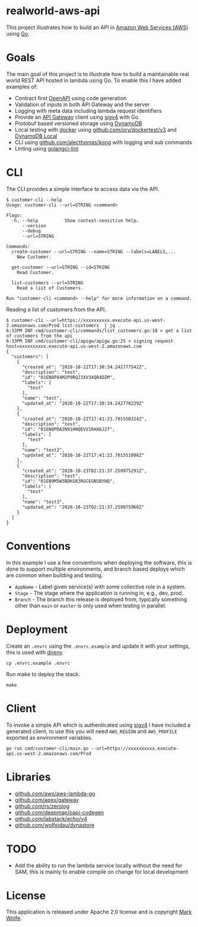 # realworld-aws-api

This project illustrates how to build an API in [Amazon Web Services (AWS)](https://aws.amazon.com/) using [Go](https://golang.org).

# Goals

The main goal of this project is to illustrate how to build a maintainable real world REST API hosted in lambda using Go. To enable this I have added examples of:

* Contract first [OpenAPI](https://swagger.io/specification/) using code generation
* Validation of inputs in both API Gateway and the server
* Logging with meta data including lambda request identifiers
* Provide an [API Gateway](https://aws.amazon.com/api-gateway/) client using [sigv4](https://docs.aws.amazon.com/general/latest/gr/signature-version-4.html) with Go.
* Protobuf based versioned storage using [DynamoDB](https://aws.amazon.com/dynamodb/)
* Local testing with [docker](https://www.docker.com) using [github.com/ory/dockertest/v3](https://github.com/ory/dockertest) and [DynamoDB Local](https://hub.docker.com/r/amazon/dynamodb-local/)
* CLI using [github.com/alecthomas/kong](https://github.com/alecthomas/kong) with logging and sub commands
* Linting using [golangci-lint](https://github.com/golangci/golangci-lint)

# CLI

The CLI provides a simple interface to access data via the API.

```
$ customer-cli --help
Usage: customer-cli --url=STRING <command>

Flags:
  -h, --help          Show context-sensitive help.
      --version
      --debug
      --url=STRING

Commands:
  create-customer --url=STRING --name=STRING --labels=LABELS,...
    New Customer.

  get-customer --url=STRING --id=STRING
    Read Customer.

  list-customers --url=STRING
    Read a list of Customers.

Run "customer-cli <command> --help" for more information on a command.

```

Reading a list of customers from the API.

```console
$ customer-cli --url=https://xxxxxxxxxx.execute-api.us-west-2.amazonaws.com/Prod list-customers  | jq .
6:33PM INF cmd/customer-cli/commands/list_customers.go:18 > get a list of customers from the api
6:33PM INF cmd/customer-cli/apigw/apigw.go:25 > signing request host=xxxxxxxxxx.execute-api.us-west-2.amazonaws.com
{
  "customers": [
    {
      "created_at": "2020-10-22T17:38:34.242777542Z",
      "description": "test",
      "id": "01EN8P84M2P9RQJ1XV3XQR4DZM",
      "labels": [
        "test"
      ],
      "name": "test",
      "updated_at": "2020-10-22T17:38:34.242778239Z"
    },
    {
      "created_at": "2020-10-22T17:41:23.701550324Z",
      "description": "test",
      "id": "01EN8PDA3N91HNQEVV16HX6J27",
      "labels": [
        "test"
      ],
      "name": "test2",
      "updated_at": "2020-10-22T17:41:23.701551096Z"
    },
    {
      "created_at": "2020-10-23T02:21:37.259975291Z",
      "description": "test",
      "id": "01EN9M5W3BDKGR3RGCEGNSBYHQ",
      "labels": [
        "test"
      ],
      "name": "test3",
      "updated_at": "2020-10-23T02:21:37.259975968Z"
    }
  ]
}
```

# Conventions

In this example I use a few conventions when deploying the software, this is done to support multiple environments, and branch based deploys which are common when building and testing.

* `AppName` - Label given service(s) with some collective role in a system.
* `Stage` - The stage where the application is running in, e.g., dev, prod.
* `Branch` - The branch this release is deployed from, typically something other than `main` or `master` is only used when testing in parallel.

# Deployment

Create an `.envrc` using the `.envrc.example` and update it with your settings, this is used with [direnv](https://direnv.net/).

```
cp .envrc.example .envrc
```

Run make to deploy the stack.

```
make
```

# Client

To invoke a simple API which is authenticated using [sigv4](https://docs.aws.amazon.com/general/latest/gr/signature-version-4.html) I have included a generated client, to use this you will need `AWS_REGION` and `AWS_PROFILE` exported as environment variables.

```
go run cmd/customer-cli/main.go --url=https://xxxxxxxxxx.execute-api.us-west-2.amazonaws.com/Prod
```

# Libraries

* [github.com/aws/aws-lambda-go](https://github.com/aws/aws-lambda-go)
* [github.com/apex/gateway](https://github.com/apex/gateway)
* [github.com/rs/zerolog](https://github.com/rs/zerolog)
* [github.com/deepmap/oapi-codegen](https://github.com/deepmap/oapi-codegen)
* [github.com/labstack/echo/v4](https://github.com/labstack/echo/v4)
* [github.com/wolfeidau/dynastore](https://github.com/wolfeidau/dynastore)

# TODO

* Add the ability to run the lambda service locally without the need for SAM, this is mainly to enable compile on change for local development


# License

This application is released under Apache 2.0 license and is copyright [Mark Wolfe](https://www.wolfe.id.au).